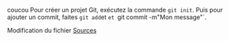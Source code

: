 coucou
Pour créer un projet Git, exécutez la commande `git init`.
Puis pour ajouter un commit, faites `git add`et `et `git commit -m"Mon message"`.

Modification du fichier 
[Sources](./sources.md)

